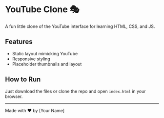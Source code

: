 # YouTube Clone 🎭

A fun little clone of the YouTube interface for learning HTML, CSS, and JS.

## Features
- Static layout mimicking YouTube
- Responsive styling
- Placeholder thumbnails and layout

## How to Run
Just download the files or clone the repo and open `index.html` in your browser.

---

Made with ❤️ by [Your Name]

